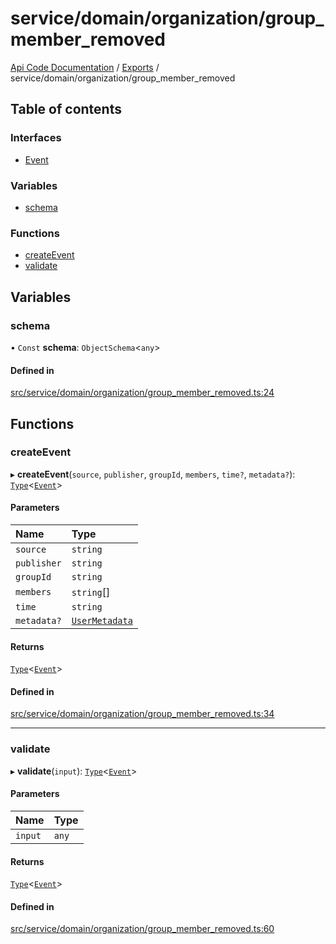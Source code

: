 # service/domain/organization/group\_member\_removed
[Api Code Documentation](../README.md) / [Exports](../modules.md) / service/domain/organization/group\_member\_removed

## Table of contents

### Interfaces

- [Event](../interfaces/service_domain_organization_group_member_removed.Event.md)

### Variables

- [schema](service_domain_organization_group_member_removed.md#schema)

### Functions

- [createEvent](service_domain_organization_group_member_removed.md#createevent)
- [validate](service_domain_organization_group_member_removed.md#validate)

## Variables

### schema

• `Const` **schema**: `ObjectSchema`\<`any`\>

#### Defined in

[src/service/domain/organization/group_member_removed.ts:24](https://github.com/openkfw/TruBudget/blob/c993c60c/api/src/service/domain/organization/group_member_removed.ts#L24)

## Functions

### createEvent

▸ **createEvent**(`source`, `publisher`, `groupId`, `members`, `time?`, `metadata?`): [`Type`](result.md#type)\<[`Event`](../interfaces/service_domain_organization_group_member_removed.Event.md)\>

#### Parameters

| Name | Type |
| :------ | :------ |
| `source` | `string` |
| `publisher` | `string` |
| `groupId` | `string` |
| `members` | `string`[] |
| `time` | `string` |
| `metadata?` | [`UserMetadata`](service_domain_metadata.md#usermetadata) |

#### Returns

[`Type`](result.md#type)\<[`Event`](../interfaces/service_domain_organization_group_member_removed.Event.md)\>

#### Defined in

[src/service/domain/organization/group_member_removed.ts:34](https://github.com/openkfw/TruBudget/blob/c993c60c/api/src/service/domain/organization/group_member_removed.ts#L34)

___

### validate

▸ **validate**(`input`): [`Type`](result.md#type)\<[`Event`](../interfaces/service_domain_organization_group_member_removed.Event.md)\>

#### Parameters

| Name | Type |
| :------ | :------ |
| `input` | `any` |

#### Returns

[`Type`](result.md#type)\<[`Event`](../interfaces/service_domain_organization_group_member_removed.Event.md)\>

#### Defined in

[src/service/domain/organization/group_member_removed.ts:60](https://github.com/openkfw/TruBudget/blob/c993c60c/api/src/service/domain/organization/group_member_removed.ts#L60)
